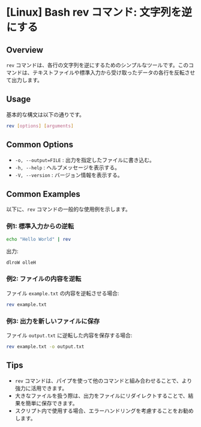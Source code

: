 # [Linux] Bash rev コマンド: 文字列を逆にする

## Overview
`rev` コマンドは、各行の文字列を逆にするためのシンプルなツールです。このコマンドは、テキストファイルや標準入力から受け取ったデータの各行を反転させて出力します。

## Usage
基本的な構文は以下の通りです。

```bash
rev [options] [arguments]
```

## Common Options
- `-o, --output=FILE` : 出力を指定したファイルに書き込む。
- `-h, --help` : ヘルプメッセージを表示する。
- `-V, --version` : バージョン情報を表示する。

## Common Examples
以下に、`rev` コマンドの一般的な使用例を示します。

### 例1: 標準入力からの逆転
```bash
echo "Hello World" | rev
```
出力:
```
dlroW olleH
```

### 例2: ファイルの内容を逆転
ファイル `example.txt` の内容を逆転させる場合:
```bash
rev example.txt
```

### 例3: 出力を新しいファイルに保存
ファイル `output.txt` に逆転した内容を保存する場合:
```bash
rev example.txt -o output.txt
```

## Tips
- `rev` コマンドは、パイプを使って他のコマンドと組み合わせることで、より強力に活用できます。
- 大きなファイルを扱う際は、出力をファイルにリダイレクトすることで、結果を簡単に保存できます。
- スクリプト内で使用する場合、エラーハンドリングを考慮することをお勧めします。